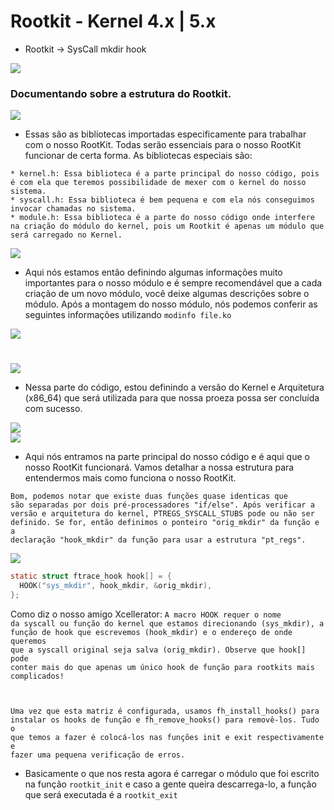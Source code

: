 # Rootkit - Kernel 4.x | 5.x
  
   * Rootkit -> SysCall mkdir hook

  <img src="https://imgur.com/NH5w62K.png" />
  
  
  <h3>Documentando sobre a estrutura do Rootkit.</h3>
  
  <img src="https://imgur.com/5RtnDhT.png" />
  
   * Essas são as bibliotecas importadas especificamente para trabalhar com o nosso RootKit. Todas serão essenciais para o nosso RootKit funcionar de certa forma. As bibliotecas especiais são:
   
    * kernel.h: Essa biblioteca é a parte principal do nosso código, pois é com ela que teremos possibilidade de mexer com o kernel do nosso sistema.
    * syscall.h: Essa biblioteca é bem pequena e com ela nós conseguimos invocar chamadas no sistema.
    * module.h: Essa biblioteca é a parte do nosso código onde interfere na criação do módulo do kernel, pois um Rootkit é apenas um módulo que será carregado no Kernel.

  <img src="https://imgur.com/m8TVLvA.png" />
  
   * Aqui nós estamos então definindo algumas informações muito importantes para o nosso módulo e é sempre recomendável que a cada criação de um novo módulo, você deixe algumas descrições sobre o módulo. Após a montagem do nosso módulo, nós podemos conferir as seguintes informações utilizando <code>modinfo file.ko</code>
   
   <img src="https://imgur.com/aHYfTn5.png">
   
   # 
   
   <img src="https://imgur.com/Udh4jqH.png" />
   
  * Nessa parte do código, estou definindo a versão do Kernel e Arquitetura (x86_64) que será utilizada para que nossa proeza possa ser concluída com sucesso.
 
  <img src="https://imgur.com/aEjZdZu.png" />
  <br>
  <img src="https://imgur.com/s3JwRqH.png" />
  
  * Aqui nós entramos na parte principal do nosso código e é aqui que o nosso RootKit funcionará. Vamos detalhar a nossa estrutura para entendermos mais como funciona o nosso RootKit.

  <code>Bom, podemos notar que existe duas funções quase identicas que são separadas por dois pré-processadores "if/else". Após verificar a versão e arquitetura do kernel, PTREGS_SYSCALL_STUBS pode ou não ser definido. Se for, então definimos o ponteiro "orig_mkdir" da função e a declaração "hook_mkdir" da função para usar a estrutura "pt_regs". </code>
  
  <img src="https://imgur.com/yeKqK8Y.png" />
  
  ```c
  static struct ftrace_hook hook[] = {
    HOOK("sys_mkdir", hook_mkdir, &orig_mkdir),
};
  ```
  
  Como diz o nosso amigo Xcellerator: <code>A macro HOOK requer o nome da syscall ou função do kernel que estamos direcionando (sys_mkdir), a função de hook que escrevemos (hook_mkdir) e o endereço de onde queremos que a syscall original seja salva (orig_mkdir). Observe que hook[] pode conter mais do que apenas um único hook de função para rootkits mais complicados!

Uma vez que esta matriz é configurada, usamos fh_install_hooks() para instalar os hooks de função e fh_remove_hooks() para removê-los. Tudo o que temos a fazer é colocá-los nas funções init e exit respectivamente e fazer uma pequena verificação de erros.</code>
  
  * Basicamente o que nos resta agora é carregar o módulo que foi escrito na função <code>rootkit_init</code> e caso a gente queira descarrega-lo, a função que será executada é a <code>rootkit_exit</code>
  
  
 
